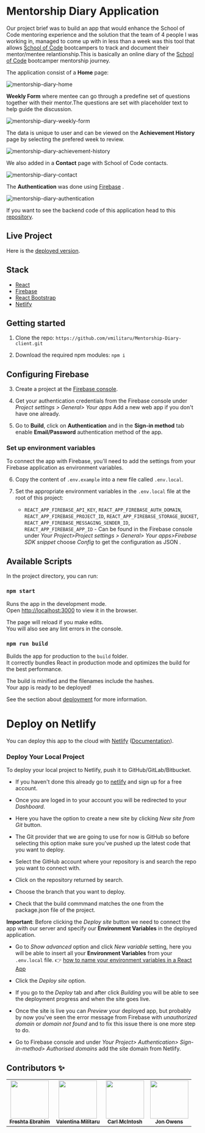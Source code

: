 # Mentorship Diary Application

Our project brief was to build an app that would enhance the School of Code mentoring experience and the solution that the team of 4 people I was working in, managed to come up with in less than a week was this tool that allows [School of Code](https://www.schoolofcode.co.uk/) bootcampers to track and document their mentor/mentee relantionship.This is basically an online diary of the [School of Code](https://www.schoolofcode.co.uk/) bootcamper mentorship journey.

The application consist of a **Home** page:

![mentorship-diary-home](https://user-images.githubusercontent.com/70764326/106596359-cad7eb00-654c-11eb-934f-35e732037fdf.png)

**Weekly Form** where mentee can go through a predefine set of questions together with their mentor.The questions are set with placeholder text to help guide the discussion. 

![mentorship-diary-weekly-form](https://user-images.githubusercontent.com/70764326/106596972-a9c3ca00-654d-11eb-91ce-7102d9c0c75f.png)

The data is unique to user and can be viewed on the **Achievement History** page by selecting the prefered week to review.

![mentorship-diary-achievement-history](https://user-images.githubusercontent.com/70764326/106597157-edb6cf00-654d-11eb-9ddc-61c80685a7ec.png)

We also added in a **Contact** page with School of Code contacts.

![mentorship-diary-contact](https://user-images.githubusercontent.com/70764326/106598206-5488b800-654f-11eb-8448-6a128e75d20d.png)

The **Authentication** was done using [Firebase](https://firebase.google.com/) .

![mentorship-diary-authentication](https://user-images.githubusercontent.com/70764326/106597795-d0cecb80-654e-11eb-9002-1daae449b413.png)


If you want to see the backend code of this application head to this [repository](https://github.com/vmilitaru/Mentorship-Diary-server).

## Live Project

Here is the [deployed version](https://mentorship-diary.netlify.app/).

## Stack

- [React](https://reactjs.org/)
- [Firebase](https://firebase.google.com/)
- [React Bootstrap](https://react-bootstrap.github.io/)
- [Netlify](https://www.netlify.com/)

## Getting started

1. Clone the repo: `https://github.com/vmilitaru/Mentorship-Diary-client.git`

2. Download the required npm modules: `npm i`

## Configuring Firebase 


3. Create a project at the [Firebase console](https://console.firebase.google.com/).

4. Get your authentication credentials from the Firebase console under _Project settings > General> Your apps_ Add a new web app if you don't have one already. 

5. Go to **Build**, click on **Authentication** and in the **Sign-in method** tab enable **Email/Password** authentication method of the app.

### Set up environment variables

To connect the app with Firebase, you'll need to add the settings from your Firebase application as environment variables.

6. Copy the content of `.env.example` into a new file called `.env.local`.

7. Set the appropriate environment variables in the `.env.local` file at the root of this project:

    - `REACT_APP_FIREBASE_API_KEY`,  `REACT_APP_FIREBASE_AUTH_DOMAIN`, `REACT_APP_FIREBASE_PROJECT_ID`, `REACT_APP_FIREBASE_STORAGE_BUCKET`, `REACT_APP_FIREBASE_MESSAGING_SENDER_ID`, `REACT_APP_FIREBASE_APP_ID` - Can be found in the Firebase console under _Your Project>Project settings > General> Your apps>Firebase SDK snippet_ choose _Config_ to get the configuration as JSON .

## Available Scripts

In the project directory, you can run:

### `npm start`

Runs the app in the development mode.\
Open [http://localhost:3000](http://localhost:3000) to view it in the browser.

The page will reload if you make edits.\
You will also see any lint errors in the console.

### `npm run build`

Builds the app for production to the `build` folder.\
It correctly bundles React in production mode and optimizes the build for the best performance.

The build is minified and the filenames include the hashes.\
Your app is ready to be deployed!

See the section about [deployment](https://facebook.github.io/create-react-app/docs/deployment) for more information.

# Deploy on Netlify

You can deploy this app to the cloud with [Netlify](https://www.netlify.com/) ([Documentation](https://docs.netlify.com/site-deploys/create-deploys/)).

### Deploy Your Local Project 

To deploy your local project to Netlify, push it to GitHub/GitLab/Bitbucket.

  - If you haven't done this already go to [netlify](https://app.netlify.com/signup) and sign up for a free account. 

  - Once you are loged in to your account you will be redirected to your _Dashboard_.

  - Here you have the option to create a new site by clicking _New site from Git_ button.

  - The Git provider that we are going to use for now is GitHub so before selecting this option make sure you've pushed up the latest code that you want to deploy.

  - Select the GitHub account where your repository is and search the repo you want to connect with.

  - Click on the repository returned by search.

  - Choose the branch that you want to deploy.

  - Check that the build commmand matches the one from the package.json file of the project.

**Important**:  Before clicking the _Deploy site_ button we need to connect the app with our server and specify our **Environment Variables** in the deployed application. 

  - Go to _Show advanced_ option and click _New variable_ setting, here you will be able to insert all your **Environment Variables** from your `.env.local` file. 👉 [how to name your environment variables in a React App](https://create-react-app.dev/docs/adding-custom-environment-variables/)

  - Click the _Deploy site_ option.

  - If you go to the _Deploy_ tab and after click _Building_ you will be able to see the deployment progress and when the site goes live.

  - Once the site is live you can _Preview_ your deployed app, but probably by now  you've seen the error message from Firebase with _unauthorized domain_ or _domain not found_ and to fix this issue there is one more step to do.

  - Go to Firebase console and under _Your Project> Authentication> Sign-in-method> Authorised domains_  add the site domain from Netlify.



## Contributors ✨

<table>
  <tr>
    <td align="center"><a href="https://github.com/FreshtaEbrahim"><img src="https://avatars.githubusercontent.com/u/56118343?s=400&u=7db01c710b8ba0ea0f75efbea2f5113a396a839b&v=4" width="100px;" alt=""/><br /><sub><b>Freshta Ebrahim</b></sub></a><br /><a </td>
    <td align="center"><a href="https://github.com/vmilitaru"><img src="https://avatars0.githubusercontent.com/u/70764326?s=120&v=4" width="100px;" alt=""/><br /><sub><b>Valentina Militaru</b></sub></a><br /></td>
   <td align="center"><a href="https://github.com/cod3rcarl"><img src="https://avatars.githubusercontent.com/u/70280561?s=400&u=423202e286eba513af63e4225e44d6fea8b6475a&v=4" width="100px;" alt=""/><br /><sub><b>Carl McIntosh</b></sub></a><br /></td>
   <td align="center"><a href="https://github.com/Jonowens84"><img src="https://ca.slack-edge.com/T6L933W4X-U01A0GAG4LE-7362c19b41f6-512" width="100px;" alt=""/><br /><sub><b>Jon Owens</b></sub></a><br /></td>
  </tr>
</table>
